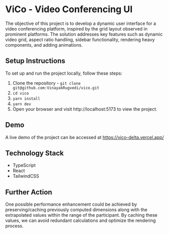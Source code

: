 # ViCo - Video Conferencing UI

The objective of this project is to develop a dynamic user interface for a video conferencing platform, inspired by the grid layout observed in prominent platforms. The solution addresses key features such as dynamic video grid, aspect ratio handling, sidebar functionality, rendering heavy components, and adding animations.

## Setup Instructions

To set up and run the project locally, follow these steps:

1. Clone the repository -
   `git clone git@github.com:VinayakRugvedi/vico.git`
2. `cd vico`
3. `yarn install`
4. `yarn dev`
5. Open your browser and visit http://localhost:5173 to view the project.

## Demo

A live demo of the project can be accessed at https://vico-delta.vercel.app/

## Technology Stack

- TypeScript
- React
- TailwindCSS

## Further Action

One possible performance enhancement could be achieved by preserving/caching previously computed dimensions along with the extrapolated values within the range of the participant. By caching these values, we can avoid redundant calculations and optimize the rendering process.
